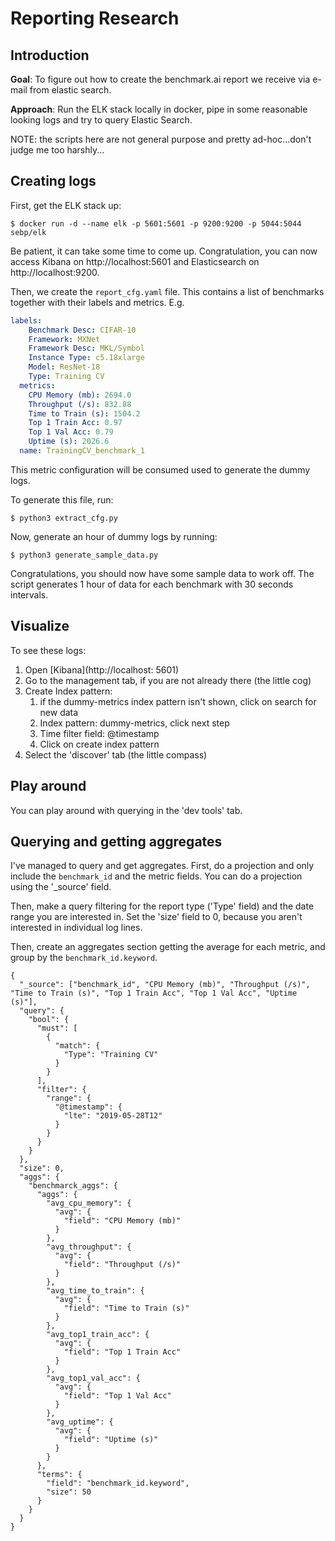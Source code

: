 # Reporting Research

## Introduction

**Goal**: To figure out how to create the benchmark.ai report we receive via e-mail from elastic search.

**Approach**: Run the ELK stack locally in docker, pipe in some reasonable looking logs and try to query Elastic Search.

NOTE: the scripts here are not general purpose and pretty ad-hoc...don't judge me too harshly...

## Creating logs


First, get the ELK stack up:

```
$ docker run -d --name elk -p 5601:5601 -p 9200:9200 -p 5044:5044  sebp/elk
```

Be patient, it can take some time to come up.
Congratulation, you can now access Kibana on http://localhost:5601 and Elasticsearch on http://localhost:9200.

Then, we create the `report_cfg.yaml` file. This contains a list of benchmarks together with their labels and metrics. E.g.

```yaml
labels:
    Benchmark Desc: CIFAR-10
    Framework: MXNet
    Framework Desc: MKL/Symbol
    Instance Type: c5.18xlarge
    Model: ResNet-18
    Type: Training CV
  metrics:
    CPU Memory (mb): 2694.0
    Throughput (/s): 832.88
    Time to Train (s): 1504.2
    Top 1 Train Acc: 0.97
    Top 1 Val Acc: 0.79
    Uptime (s): 2026.6
  name: TrainingCV_benchmark_1
```

This metric configuration will be consumed used to generate the dummy logs.

To generate this file, run:

```
$ python3 extract_cfg.py
```

Now, generate an hour of dummy logs by running:

```
$ python3 generate_sample_data.py
```

Congratulations, you should now have some sample data to work off. The script generates 1 hour of data for each benchmark with 30 seconds intervals.


## Visualize

To see these logs:

1. Open [Kibana](http://localhost: 5601)
2. Go to the management tab, if you are not already there (the little cog)
3. Create Index pattern:
	1. if the dummy-metrics index pattern isn't shown, click on search for new data
	2. Index pattern: dummy-metrics, click next step
	3. Time filter field: @timestamp
	4. Click on create index pattern
4. Select the 'discover' tab (the little compass)

## Play around

You can play around with querying in the 'dev tools' tab.

## Querying and getting aggregates

I've managed to query and get aggregates.
First, do a projection and only include the `benchmark_id` and the metric fields. You can do a projection using the '_source' field.

Then, make a query filtering for the report type ('Type' field) and the date range you are interested in.
Set the 'size' field to 0, because you aren't interested in individual log lines.

Then, create an aggregates section getting the average for each metric, and group by the `benchmark_id.keyword`.

```
{ 
  "_source": ["benchmark_id", "CPU Memory (mb)", "Throughput (/s)", "Time to Train (s)", "Top 1 Train Acc", "Top 1 Val Acc", "Uptime (s)"],
  "query": {
    "bool": {
      "must": [
        {
          "match": {
            "Type": "Training CV"
          }
        }
      ],
      "filter": {
        "range": {
          "@timestamp": {
            "lte": "2019-05-28T12"
          }
        }
      }
    }
  },
  "size": 0,
  "aggs": {
    "benchmarck_aggs": {
      "aggs": {
        "avg_cpu_memory": {
          "avg": {
            "field": "CPU Memory (mb)"
          }
        },
        "avg_throughput": {
          "avg": {
            "field": "Throughput (/s)"
          }
        },
        "avg_time_to_train": {
          "avg": {
            "field": "Time to Train (s)"
          }
        },
        "avg_top1_train_acc": {
          "avg": {
            "field": "Top 1 Train Acc"
          }
        },
        "avg_top1_val_acc": {
          "avg": {
            "field": "Top 1 Val Acc"
          }
        },
        "avg_uptime": {
          "avg": {
            "field": "Uptime (s)"
          }
        }
      },
      "terms": {
        "field": "benchmark_id.keyword",
        "size": 50
      }
    }
  }
}
```






